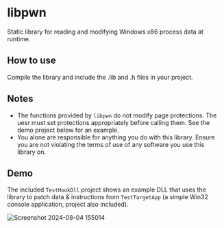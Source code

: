 # libpwn

Static library for reading and modifying Windows x86 process data at runtime.

## How to use

Compile the library and include the .lib and .h files in your project.

## Notes
- The functions provided by `libpwn` do not modify page protections. The uesr must set protections appropriately before calling them. See the demo project below for an example.
- You alone are responsible for anything you do with this library. Ensure you are not violating the terms of use of any software you use this library on.

## Demo

The included `TestHookDll` project shows an example DLL that uses the library to patch data & instructions from `TestTargetApp` (a simple Win32 console application, project also included).

![Screenshot 2024-08-04 155014](https://github.com/user-attachments/assets/4962d66d-323a-4b82-ae9a-fe32044f3e98)
